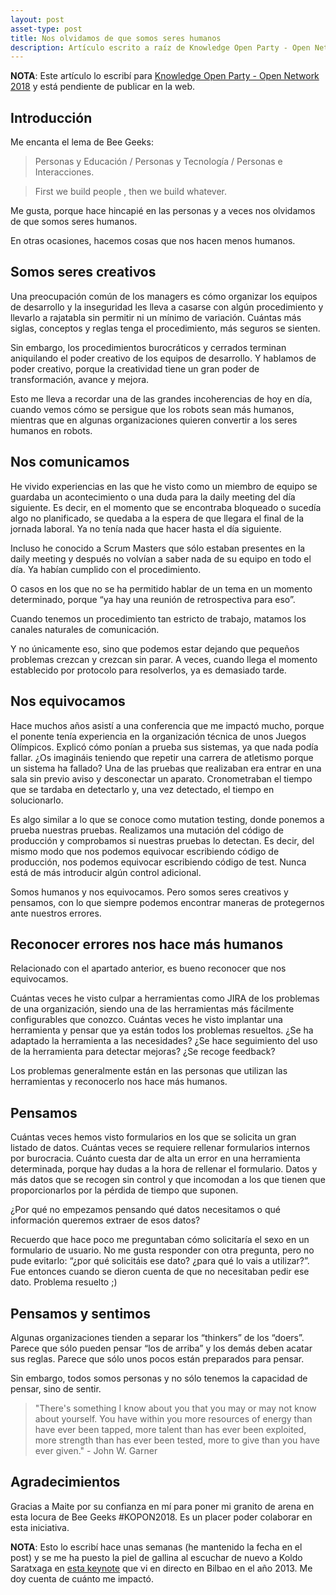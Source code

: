 ```yaml
---
layout: post
asset-type: post
title: Nos olvidamos de que somos seres humanos
description: Artículo escrito a raíz de Knowledge Open Party - Open Network 2018
---
```


**NOTA**: Este artículo lo escribí para [Knowledge Open Party - Open Network 2018](https://beegeeks.army/) y está pendiente de publicar en la web.

## Introducción

Me encanta el lema de Bee Geeks:

> Personas y Educación / Personas y Tecnología / Personas e Interacciones.

> First we build people , then we build whatever.

Me gusta, porque hace hincapié en las personas y a veces nos olvidamos de que somos seres humanos. 

En otras ocasiones, hacemos cosas que nos hacen menos humanos.

## Somos seres creativos

Una preocupación común de los managers es cómo organizar los equipos de desarrollo y la inseguridad les lleva a casarse con algún procedimiento y llevarlo a rajatabla sin permitir ni un mínimo de variación. Cuántas más siglas, conceptos y reglas tenga el procedimiento, más seguros se sienten.

Sin embargo, los procedimientos burocráticos y cerrados terminan aniquilando el poder creativo de los equipos de desarrollo. Y hablamos de poder creativo, porque la creatividad tiene un gran poder de transformación, avance y mejora.

Esto me lleva a recordar una de las grandes incoherencias de hoy en día, cuando vemos cómo se persigue que los robots sean más humanos, mientras que en algunas organizaciones quieren convertir a los seres humanos en robots.

## Nos comunicamos

He vivido experiencias en las que he visto como un miembro de equipo se guardaba un acontecimiento o una duda para la daily meeting del día siguiente. Es decir, en el momento que se encontraba bloqueado o sucedía algo no planificado, se quedaba a la espera de que llegara el final de la jornada laboral. Ya no tenía nada que hacer hasta el día siguiente.

Incluso he conocido a Scrum Masters que sólo estaban presentes en la daily meeting y después no volvían a saber nada de su equipo en todo el día. Ya habían cumplido con el procedimiento.

O casos en los que no se ha permitido hablar de un tema en un momento determinado, porque “ya hay una reunión de retrospectiva para eso”. 

Cuando tenemos un procedimiento tan estricto de trabajo, matamos los canales naturales de comunicación.

Y no únicamente eso, sino que podemos estar dejando que pequeños problemas crezcan y crezcan sin parar. A veces, cuando llega el momento establecido por protocolo para resolverlos, ya es demasiado tarde.

## Nos equivocamos

Hace muchos años asistí a una conferencia que me impactó mucho, porque el ponente tenía experiencia en la organización técnica de unos Juegos Olímpicos. Explicó cómo ponían a prueba sus sistemas, ya que nada podía fallar. ¿Os imagináis teniendo que repetir una carrera de atletismo porque un sistema ha fallado? Una de las pruebas que realizaban era entrar en una sala sin previo aviso y desconectar un aparato. Cronometraban el tiempo que se tardaba en detectarlo y, una vez detectado, el tiempo en solucionarlo. 

Es algo similar a lo que se conoce como mutation testing, donde ponemos a prueba nuestras pruebas. Realizamos una mutación del código de producción y comprobamos si nuestras pruebas lo detectan. Es decir, del mismo modo que nos podemos equivocar escribiendo código de producción, nos podemos equivocar escribiendo código de test. Nunca está de más introducir algún control adicional.

Somos humanos y nos equivocamos. Pero somos seres creativos y pensamos, con lo que siempre podemos encontrar maneras de protegernos ante nuestros errores.

## Reconocer errores nos hace más humanos

Relacionado con el apartado anterior, es bueno reconocer que nos equivocamos. 

Cuántas veces he visto culpar a herramientas como JIRA de los problemas de una organización, siendo una de las herramientas más fácilmente configurables que conozco. Cuántas veces he visto implantar una herramienta y pensar que ya están todos los problemas resueltos. ¿Se ha adaptado la herramienta a las necesidades? ¿Se hace seguimiento del uso de la herramienta para detectar mejoras? ¿Se recoge feedback?

Los problemas generalmente están en las personas que utilizan las herramientas y reconocerlo nos hace más humanos.

## Pensamos

Cuántas veces hemos visto formularios en los que se solicita un gran listado de datos. Cuántas veces se requiere rellenar formularios internos por burocracia. Cuánto cuesta dar de alta un error en una herramienta determinada, porque hay dudas a la hora de rellenar el formulario. Datos y más datos que se recogen sin control y que incomodan a los que tienen que proporcionarlos por la pérdida de tiempo que suponen. 

¿Por qué no empezamos pensando qué datos necesitamos o qué información queremos extraer de esos datos?

Recuerdo que hace poco me preguntaban cómo solicitaría el sexo en un formulario de usuario. No me gusta responder con otra pregunta, pero no pude evitarlo: “¿por qué solicitáis ese dato? ¿para qué lo vais a utilizar?”. Fue entonces cuando se dieron cuenta de que no necesitaban pedir ese dato. Problema resuelto ;)

## Pensamos y sentimos

Algunas organizaciones tienden a separar los “thinkers” de los “doers”. Parece que sólo pueden pensar “los de arriba” y los demás deben acatar sus reglas. Parece que sólo unos pocos están preparados para pensar.

Sin embargo, todos somos personas y no sólo tenemos la capacidad de pensar, sino de sentir.

> "There's something I know about you that you may or may not know about yourself. 
You have within you more resources of energy than have ever been tapped, 
more talent than has ever been exploited, 
more strength than has ever been tested, 
more to give than you have ever given." - John W. Garner

## Agradecimientos

Gracias a Maite por su confianza en mí para poner mi granito de arena en esta locura de Bee Geeks #KOPON2018. Es un placer poder colaborar en esta iniciativa.

**NOTA**: Esto lo escribí hace unas semanas (he mantenido la fecha en el post) y se me ha puesto la piel de gallina al escuchar de nuevo a Koldo Saratxaga en [esta keynote](https://www.youtube.com/watch?v=StbOO2VtD9U) que vi en directo en Bilbao en el año 2013. Me doy cuenta de cuánto me impactó.
